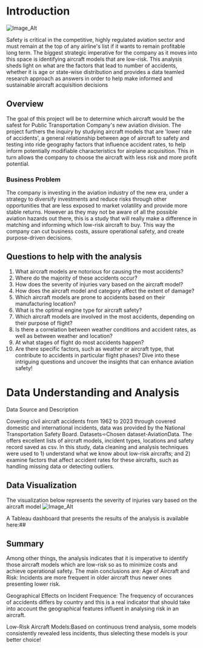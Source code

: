 # Introduction

![Image_Alt](https://github.com/CHERUTOCYNTHIA/Phase1_project/blob/5bc3c0a9b5ab41bc76efba39a7711897c376f51d/Airplane.jpeg)

Safety is critical in the competitive, highly regulated aviation sector and must remain at the top of any airline's list if it wants to remain profitable long term. The biggest strategic imperative for the company as it moves into this space is identifying aircraft models that are low-risk. This analysis sheds light on what are the factors that lead to number of accidents, whether it is age or state-wise distribution and provides a data teamled research approach as answers in order to help make informed and sustainable aircraft acquisition decisions

##  Overview

The goal of this project will be to determine which aircraft would be the safest for Public Transportation Company's new aviation division. The project furthers the inquiry by studying aircraft models that are 'lower rate of accidents', a general relationship between age of aircraft to safety and testing into ride geography factors that influence accident rates, to help inform potentially modifiable characteristics for airplane acquisition. This in turn allows the company to choose the aircraft with less risk and more profit potential.

### Business Problem

The company is investing in the aviation industry of the new era, under a strategy to diversify investments and reduce risks through other opportunities that are less exposed to market volatility and provide more stable returns. However as they may not be aware of all the possible aviation hazards out there, this is a study that will really make a difference in matching and informing which low-risk aircraft to buy. This way the company can cut business costs, assure operational safety, and create purpose-driven decisions.

## Questions to help with the analysis
1. What aircraft models are notorious for causing the most accidents?
2. Where do the majority of these accidents occur?
3. How does the severity of injuries vary based on the aircraft model?
4. How does the aircraft model and category affect the extent of damage?
5. Which aircraft models are prone to accidents based on their manufacturing location?
6. What is the optimal engine type for aircraft safety?
7. Which aircraft models are involved in the most accidents, depending on their purpose of flight?
8. Is there a correlation between weather conditions and accident rates, as well as between weather and location?
9. At what stages of flight do most accidents happen?
10. Are there specific factors, such as weather or aircraft type, that contribute to accidents in particular flight phases?
Dive into these intriguing questions and uncover the insights that can enhance aviation safety!

# Data Understanding and Analysis
Data Source and Description

Covering civil aircraft accidents from 1962 to 2023 through covered domestic and international incidents, data was provided by the National Transportation Safety Board. Datasets➾Chosen dataset-AviationData. The offers excellent lists of aircraft models, incident types, locations and safety record saved as csv. In this study, data cleaning and analysis techniques were used to 1) understand what we know about low-risk aircrafts; and 2) examine factors that affect accident rates for these aircrafts, such as handling missing data or detecting outliers.

## Data Visualization
 
The visualization below represents the severity of injuries vary based on the aircraft model
![Image_Alt](https://github.com/CHERUTOCYNTHIA/Phase1_project/blob/d0aacc13a1e70fba173beb8da2b2e1e7b204127c/img4.png)

A Tableau dashboard that presents the results of the analysis is available here:##





## Summary
Among other things, the analysis indicates that it is imperative to identify those aircraft models which are low-risk so as to minimize costs and achieve operational safety. The main conclusions are:
Age of Aircraft and Risk: Incidents are more frequent in older aircraft thus newer ones presenting lower risk.

Geographical Effects on Incident Frequence: The frequency of occurances of accidents differs by country and this is a real indicator that should take into account the geographical features influent in analysing risk in an aircraft.

Low-Risk Aircraft Models:Based on continuous trend analysis, some models consistently revealed less incidents, thus slelecting these models is your better choice!

